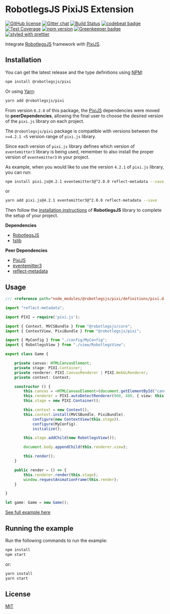 RobotlegsJS PixiJS Extension
===

[![GitHub license](https://img.shields.io/badge/license-MIT-green.svg)](https://github.com/RobotlegsJS/RobotlegsJS-Pixi/blob/master/LICENSE)
[![Gitter chat](https://badges.gitter.im/RobotlegsJS/RobotlegsJS.svg)](https://gitter.im/RobotlegsJS/RobotlegsJS)
[![Build Status](https://secure.travis-ci.org/RobotlegsJS/RobotlegsJS-Pixi.svg?branch=master)](https://travis-ci.org/RobotlegsJS/RobotlegsJS-Pixi)
[![codebeat badge](https://codebeat.co/badges/e3792494-1875-4826-be00-2124148b9287)](https://codebeat.co/projects/github-com-robotlegsjs-robotlegsjs-pixi-master)
[![Test Coverage](https://codeclimate.com/github/RobotlegsJS/RobotlegsJS-Pixi/badges/coverage.svg)](https://codeclimate.com/github/RobotlegsJS/RobotlegsJS-Pixi/coverage)
[![npm version](https://badge.fury.io/js/%40robotlegsjs%2Fpixi.svg)](https://badge.fury.io/js/%40robotlegsjs%2Fpixi)
[![Greenkeeper badge](https://badges.greenkeeper.io/RobotlegsJS/RobotlegsJS-Pixi.svg)](https://greenkeeper.io/)
[![styled with prettier](https://img.shields.io/badge/styled_with-prettier-ff69b4.svg)](https://github.com/prettier/prettier)

Integrate [RobotlegsJS](https://github.com/RobotlegsJS/RobotlegsJS)
framework with [PixiJS](https://github.com/pixijs/pixi.js).

Installation
---

You can get the latest release and the type definitions using [NPM](https://www.npmjs.com/):

```bash
npm install @robotlegsjs/pixi
```

Or using [Yarn](https://yarnpkg.com/en/):

```bash
yarn add @robotlegsjs/pixi
```

From version `0.2.0` of this package, the [PixiJS](https://github.com/pixijs/pixi.js) dependencies were moved to **peerDependencies**,
allowing the final user to choose the desired version of the `pixi.js` library on each project.

The `@robotlegsjs/pixi` package is compatible with versions between the `>=4.2.1 <5` version range of `pixi.js` library.

Since each version of `pixi.js` library defines which version of `eventemitter3` library is being used, remember to also install the proper version of `eventemitter3` in your project.

As example, when you would like to use the version `4.2.1` of `pixi.js` library, you can run:

```bash
npm install pixi.js@4.2.1 eventemitter3@^2.0.0 reflect-metadata --save
```

or

```bash
yarn add pixi.js@4.2.1 eventemitter3@^2.0.0 reflect-metadata --save
```

Then follow the [installation instructions](https://github.com/RobotlegsJS/RobotlegsJS/blob/master/README.md#installation) of **RobotlegsJS** library to complete the setup of your project.

**Dependencies**

+ [RobotlegsJS](https://github.com/RobotlegsJS/RobotlegsJS)
+ [tslib](https://github.com/Microsoft/tslib)

**Peer Dependencies**

+ [PixiJS](https://github.com/pixijs/pixi.js)
+ [eventemitter3](https://github.com/primus/eventemitter3)
+ [reflect-metadata](https://github.com/rbuckton/reflect-metadata)

Usage
---

```typescript
/// <reference path="node_modules/@robotlegsjs/pixi/definitions/pixi.d.ts" />

import "reflect-metadata";

import PIXI = require('pixi.js');

import { Context, MVCSBundle } from "@robotlegsjs/core";
import { ContextView, PixiBundle } from "@robotlegsjs/pixi";

import { MyConfig } from "./config/MyConfig";
import { RobotlegsView } from "./view/RobotlegsView";

export class Game {

    private canvas: HTMLCanvasElement;
    private stage: PIXI.Container;
    private renderer: PIXI.CanvasRenderer | PIXI.WebGLRenderer;
    private context: Context;

    constructor () {
        this.canvas = <HTMLCanvasElement>(document.getElementById("canvas"));
        this.renderer = PIXI.autoDetectRenderer(960, 400, { view: this.canvas, backgroundColor: 0xFFFFFF });
        this.stage = new PIXI.Container();

        this.context = new Context();
        this.context.install(MVCSBundle, PixiBundle).
            configure(new ContextView(this.stage)).
            configure(MyConfig).
            initialize();

        this.stage.addChild(new RobotlegsView());

        document.body.appendChild(this.renderer.view);

        this.render();
    }

    public render = () => {
        this.renderer.render(this.stage);
        window.requestAnimationFrame(this.render);
    }

}

let game: Game = new Game();

```

[See full example here](example/index.ts)

Running the example
---

Run the following commands to run the example:

```bash
npm install
npm start
```

or:

```bash
yarn install
yarn start
```

License
---

[MIT](LICENSE)
